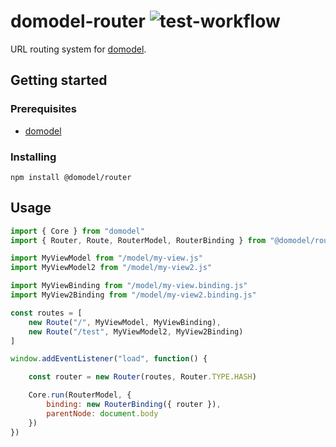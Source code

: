 # domodel-router ![test-workflow](https://github.com/thoughtsunificator/domodel-router/actions/workflows/test.yml/badge.svg)

URL routing system for [domodel](https://github.com/thoughtsunificator/domodel).

## Getting started

### Prerequisites

- [domodel](https://github.com/thoughtsunificator/domodel)

### Installing

`npm install @domodel/router`

## Usage

```javascript
import { Core } from "domodel"
import { Router, Route, RouterModel, RouterBinding } from "@domodel/router"

import MyViewModel from "/model/my-view.js"
import MyViewModel2 from "/model/my-view2.js"

import MyViewBinding from "/model/my-view.binding.js"
import MyView2Binding from "/model/my-view2.binding.js"

const routes = [
	new Route("/", MyViewModel, MyViewBinding),
	new Route("/test", MyViewModel2, MyView2Binding)
]

window.addEventListener("load", function() {

	const router = new Router(routes, Router.TYPE.HASH)

	Core.run(RouterModel, {
		binding: new RouterBinding({ router }),
		parentNode: document.body
	})
})
```
